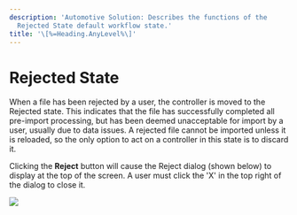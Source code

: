 ```yaml
---
description: 'Automotive Solution: Describes the functions of the
  Rejected State default workflow state.'
title: '\[%=Heading.AnyLevel%\]'
---
```


Rejected State
==============

When a file has been rejected by a user, the controller is moved to the
Rejected state. This indicates that the file has successfully completed
all pre-import processing, but has been deemed unacceptable for import
by a user, usually due to data issues. A rejected file cannot be
imported unless it is reloaded, so the only option to act on a
controller in this state is to discard it.

Clicking the **Reject** button will cause the Reject dialog (shown
below) to display at the top of the screen. A user must click the \'X\'
in the top right of the dialog to close it.

![](../../../Resources/Images/Importers/Standard_TD/Reference/9.png)
